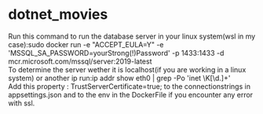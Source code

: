 # dotnet_movies
Run this command to run the database server in your linux system(wsl in my case):sudo docker run -e "ACCEPT_EULA=Y" -e 'MSSQL_SA_PASSWORD=yourStrong(!)Password' -p 1433:1433 -d mcr.microsoft.com/mssql/server:2019-latest<br>
To determine the server wether it is localhost(if you are working in a linux system) or another ip run:ip addr show eth0 | grep -Po 'inet \K[\d.]+'<br>
Add this property : TrustServerCertificate=true; to the connectionstrings in appsettings.json and to the env in the DockerFile if you encounter any error with ssl.<br> 
